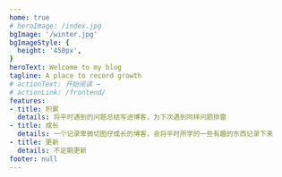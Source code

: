 ```yaml
---
home: true
# heroImage: /index.jpg
bgImage: '/winter.jpg'
bgImageStyle: {
  height: '450px',
}
heroText: Welcome to my blog
tagline: A place to record growth
# actionText: 开始阅读 →
# actionLink: /frontend/
features:
- title: 积累
  details: 将平时遇到的问题总结写进博客，为下次遇到同样问题排雷
- title: 成长
  details: 一个记录卑微切图仔成长的博客，会将平时所学的一些有趣的东西记录下来
- title: 更新
  details: 不定期更新
footer: null
---
```


